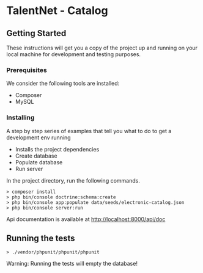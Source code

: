 # TalentNet - Catalog

## Getting Started

These instructions will get you a copy of the project up and running on your local machine for development and testing purposes.

### Prerequisites

We consider the following tools are installed:
* Composer
* MySQL

### Installing

A step by step series of examples that tell you what to do to get a development env running
* Installs the project dependencies
* Create database
* Populate database
* Run server

In the project directory, run the following commands.
```
> composer install
> php bin/console doctrine:schema:create
> php bin/console app:populate data/seeds/electronic-catalog.json
> php bin/console server:run
```

Api documentation is available at [http://localhost:8000/api/doc](http://localhost:8000/api/doc)

## Running the tests
```
> ./vendor/phpunit/phpunit/phpunit
```

Warning: Running the tests will empty the database!
